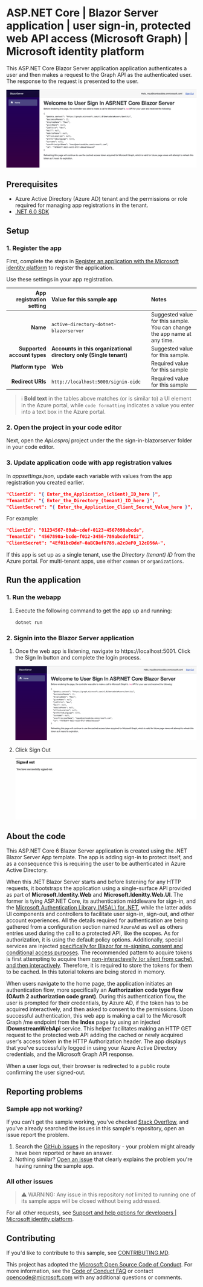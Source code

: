 <!-- Keeping yaml frontmatter commented out for now
---
# Metadata required by https://docs.microsoft.com/samples/browse/
# Metadata properties: https://review.docs.microsoft.com/help/contribute/samples/process/onboarding?branch=main#add-metadata-to-readme
languages:
- csharp
page_type: sample
name: "Blazor Server application app that makes a request to the Graph API after signing in the user"
description: "This ASP.NET Core 6 Blazor Server application app signs in the user and then makes a request to Microsoft Graph for the user's profile data."
products:
- azure
- azure-active-directory
- ms-graph
urlFragment: ms-identity-docs-code-app-csharp-blazorserver
---
-->
<!-- SAMPLE ID: DOCS-CODE-017 -->
# ASP.NET Core | Blazor Server application | user sign-in, protected web API access (Microsoft Graph) | Microsoft identity platform

<!-- Build badges here
![Build passing.](https://img.shields.io/badge/build-passing-brightgreen.svg) ![Code coverage.](https://img.shields.io/badge/coverage-100%25-brightgreen.svg) ![License.](https://img.shields.io/badge/license-MIT-green.svg)
-->

This ASP.NET Core Blazor Server application application authenticates a user and then makes a request to the Graph API as the authenticated user. The response to the request is presented to the user.

![A screenshot of a Blazor Server application application displaying a response from Microsoft Graph.](./app-signed-in.png)

## Prerequisites

- Azure Active Directory (Azure AD) tenant and the permissions or role required for managing app registrations in the tenant.
- [.NET 6.0 SDK](https://dotnet.microsoft.com/download/dotnet/6.0)

## Setup

### 1. Register the app

First, complete the steps in [Register an application with the Microsoft identity platform](https://docs.microsoft.com/azure/active-directory/develop/quickstart-register-app) to register the application.

Use these settings in your app registration.

| App registration <br/> setting  | Value for this sample app                                           | Notes                                                                           |
|--------------------------------:|:--------------------------------------------------------------------|:--------------------------------------------------------------------------------|
| **Name**                        | `active-directory-dotnet-blazorserver`                              | Suggested value for this sample. <br/> You can change the app name at any time. |
| **Supported account types**     | **Accounts in this organizational directory only (Single tenant)**  | Suggested value for this sample.                                                |
| **Platform type**               | **Web**                                                             | Required value for this sample                                                  |
| **Redirect URIs**               | `http://localhost:5000/signin-oidc`                                 | Required value for this sample                                                  |

> :information_source: **Bold text** in the tables above matches (or is similar to) a UI element in the Azure portal, while `code formatting` indicates a value you enter into a text box in the Azure portal.

### 2. Open the project in your code editor

Next, open the _Api.csproj_ project under the the sign-in-blazorserver folder in your code editor.

### 3. Update application code with app registration values

In _appsettings.json_, update each variable with values from the app registration you created earlier.

```json
"ClientId": "{ Enter_the_Application_(client)_ID_here }",
"TenantId": "{ Enter_the_Directory_(tenant)_ID_here }",
"ClientSecret": "{ Enter_the_Application_Client_Secret_Value_here }",
```

For example:
    
```json
"ClientId": "01234567-89ab-cdef-0123-4567890abcde",
"TenantId": "4567890a-bcde-f012-3456-789abcdef012",
"ClientSecret": "4Ef01bcDdeF~0aBCDef6789.a2cDeF0_12cD56A-",
```
   
If this app is set up as a single tenant, use the _Directory (tenant) ID_ from the Azure portal. For multi-tenant apps, use either `common` or `organizations`.

## Run the application

### 1. Run the webapp

1. Execute the following command to get the app up and running:

   ```bash
   dotnet run
   ```

### 2. Signin into the Blazor Server application

1. Once the web app is listening, navigate to https://localhost:5001. Click the Sign In button and complete the login process.

   ![A screenshot of a Blazor Server application application guiding the user to click the "Sign In" button.](./app-signed-in.png)

1. Click Sign Out

   ![A screenshot of a Blazor Server application application guiding the user to click the "Sign Out" button.](./app-signed-out.png)


## About the code

This ASP.NET Core 6 Blazor Server application is created using the .NET Blazor Server App template. The app is adding sign-in to protect itself, and as a consequence this is requiring the user to be authenticated in Azure Active Directory.

When this .NET Blazor Server starts and before listening for any HTTP requests, it bootstraps the application using a single-surface API provided as part of **Microsoft.Identity.Web** and **Microsoft.Idenitty.Web.UI**. The former is tying ASP.NET Core, its authentication middleware for sign-in, and the [Microsoft Authentication Library (MSAL) for .NET](https://github.com/azuread/microsoft-authentication-library-for-dotnet), while the latter adds UI components and controllers to facilitate user sign-in, sign-out, and other account experiences. All the details required for authentication are being gathered from a configuration section named `AzureAd` as well as others entries used during the call to a protected API, like the scopes. As for authorization, it is using the default policy options. Additionally, special services are injected [specifically for Blazor for re-signing, consent and conditional access purposes](https://github.com/AzureAD/microsoft-identity-web/wiki/Managing-incremental-consent-and-conditional-access#in-blazor-server). The recommended pattern to acquire tokens is first attempting to acquire them [non-interactevelly (or silent from cache), and then interactively](https://docs.microsoft.com/azure/active-directory/develop/msal-authentication-flows#interactive-and-non-interactive-authentication). Therefore, it is required to store the tokens for them to be cached. In this tutorial tokens are being stored in memory.

When users navigate to the home page, the application initiates an authentication flow, more specifically an **Authorization code type flow (OAuth 2 authorization code grant)**. During this authentication flow, the user is prompted for their credentials, by Azure AD, if the token has to be acquired interactively, and then asked to consent to the permissions. Upon successful authentication, this web app is making a call to the Microsoft Graph /me endpoint from the **Index** page by using an injected **IDownstreamWebApi** service. This helper facilitates making an HTTP GET request to the protected web API adding the cached or newly acquired user's access token in the HTTP Authorization header. The app displays that you've successfully logged in using your Azure Active Directory credentials, and the Microsoft Graph API response.

When a user logs out, their browser is redirected to a public route confirming the user signed-out.

## Reporting problems

### Sample app not working?

If you can't get the sample working, you've checked [Stack Overflow](https://stackoverflow.com/questions/tagged/msal), and you've already searched the issues in this sample's repository, open an issue report the problem.

1. Search the [GitHub issues](/issues) in the repository - your problem might already have been reported or have an answer.
1. Nothing similar? [Open an issue](/issues/new) that clearly explains the problem you're having running the sample app.

### All other issues

> :warning: WARNING: Any issue in this repository _not_ limited to running one of its sample apps will be closed without being addressed.

For all other requests, see [Support and help options for developers | Microsoft identity platform](https://docs.microsoft.com/azure/active-directory/develop/developer-support-help-options).

## Contributing

If you'd like to contribute to this sample, see [CONTRIBUTING.MD](/CONTRIBUTING.md).

This project has adopted the [Microsoft Open Source Code of Conduct](https://opensource.microsoft.com/codeofconduct/). For more information, see the [Code of Conduct FAQ](https://opensource.microsoft.com/codeofconduct/faq/) or contact [opencode@microsoft.com](mailto:opencode@microsoft.com) with any additional questions or comments.
